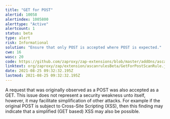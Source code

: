 ```yaml
---
title: "GET for POST"
alertid: 10058
alertindex: 1005800
alerttype: "Active"
alertcount: 1
status: beta
type: alert
risk: Informational
solution: "Ensure that only POST is accepted where POST is expected."
cwe: 16
wasc: 20
code: https://github.com/zaproxy/zap-extensions/blob/master/addOns/ascanrulesBeta/src/main/java/org/zaproxy/zap/extension/ascanrulesBeta/GetForPostScanRule.java
linktext: org/zaproxy/zap/extension/ascanrulesBeta/GetForPostScanRule.java
date: 2021-08-25 09:32:32.195Z
lastmod: 2021-08-25 09:32:32.195Z
---
```

A request that was originally observed as a POST was also accepted as a GET. This issue does not represent a security weakness unto itself, however, it may facilitate simplification of other attacks. For example if the original POST is subject to Cross-Site Scripting (XSS), then this finding may indicate that a simplified (GET based) XSS may also be possible.
